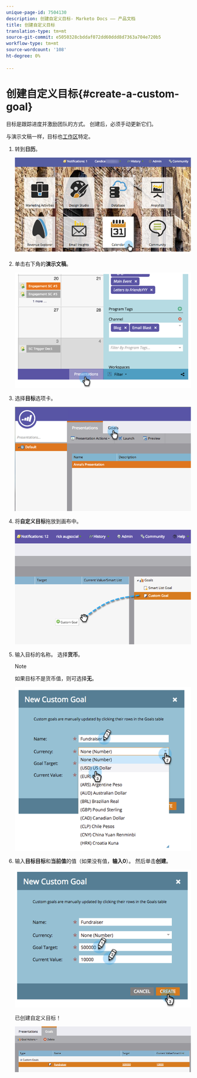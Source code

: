 ```yaml
---
unique-page-id: 7504130
description: 创建自定义目标- Marketo Docs —— 产品文档
title: 创建自定义目标
translation-type: tm+mt
source-git-commit: e5050328cbddaf072dd60ddd8d7363a704e720b5
workflow-type: tm+mt
source-wordcount: '108'
ht-degree: 0%

---
```



# 创建自定义目标{#create-a-custom-goal}

目标是跟踪进度并激励团队的方式。 创建后，必须手动更新它们。

与演示文稿一样，目标也[工作区](/help/marketo/product-docs/administration/workspaces-and-person-partitions/understanding-workspaces-and-person-partitions.md)特定。

1. 转到&#x200B;**日历**。

   ![](assets/2017-05-10-15-30-47-2.png)

1. 单击右下角的&#x200B;**演示文稿**。

   ![](assets/image2015-3-24-12-3a2-3a55.png)

1. 选择&#x200B;**目标**&#x200B;选项卡。

   ![](assets/image2015-3-26-12-3a24-3a49.png)

1. 将&#x200B;**自定义目标**&#x200B;拖放到画布中。

   ![](assets/image2015-3-24-12-3a32-3a45.png)

1. 输入目标的名称。 选择&#x200B;**货币**。

   >[!NOTE]
   >
   >如果目标不是货币值，则可选择&#x200B;**无**。

   ![](assets/image2015-3-24-12-3a36-3a0.png)

1. 输入&#x200B;**目标目标**&#x200B;和&#x200B;**当前值**&#x200B;的值（如果没有值，**输入0**）。 然后单击&#x200B;**创建**。

   ![](assets/image2015-3-24-12-3a39-3a28.png)

   已创建自定义目标！

   ![](assets/image2015-3-24-12-3a41-3a43.png)
